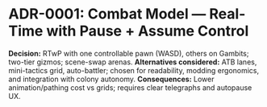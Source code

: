 # ADR-0001: Combat Model — Real-Time with Pause + Assume Control
**Decision:** RTwP with one controllable pawn (WASD), others on Gambits; two-tier gizmos; scene-swap arenas.
**Alternatives considered:** ATB lanes, mini-tactics grid, auto-battler; chosen for readability, modding ergonomics, and integration with colony autonomy.
**Consequences:** Lower animation/pathing cost vs grids; requires clear telegraphs and autopause UX.

